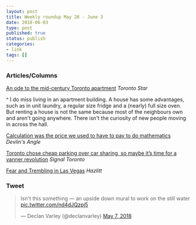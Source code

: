 ```yaml
---
layout: post
title: Weekly roundup May 28 - June 3
date: 2018-06-03
type: post
published: true
status: publish
categories:
- link
tags: []
---
```


### Articles/Columns

[An ode to the mid-century Toronto apartment](https://www.thestar.com/opinion/star-columnists/2018/05/26/an-ode-to-the-mid-century-toronto-apartment.html "An ode to the mid-century Toronto apartment. By Shawn Micallef") *Toronto Star*

^ I do miss living in an apartment building. A house has some advantages, such as in unit laundry, a regular size fridge and a (nearly) full size oven. But renting a house is not the same because most of the neighbours own and aren't going anywhere. There isn't the curiosity of new people moving in across the hall.

[Calculation was the price we used to have to pay to do mathematics](https://devlinsangle.blogspot.com/2018/05/calculation-was-price-we-used-to-have.html "Calculation was the price we used to have to pay to do mathematics. By Keith Devlin") *Devlin's Angle*

[Toronto chose cheap parking over car sharing, so maybe it’s time for a vanner revolution](https://signaltoronto.com/toronto-chose-cheap-parking-over-car-sharing-so-maybe-its-time-for-a-vanner-revolution/ "Toronto chose cheap parking over car sharing, so maybe it’s time for a vanner revolution. By Matt Elliott") *Signal Toronto*

[Fear and Trembling in Las Vegas](https://hazlitt.net/longreads/fear-and-trembling-las-vegas "Fear and Trembling in Las Vegas. By Tara Isabella Burton") *Hazlitt*

### Tweet
<blockquote class="twitter-tweet" data-lang="en"><p lang="en" dir="ltr">Isn&#39;t this something — an upside down mural to work on the still water <a href="https://t.co/nd4dJQzpj5">pic.twitter.com/nd4dJQzpj5</a></p>&mdash; Declan Varley (@declanvarley) <a href="https://twitter.com/declanvarley/status/993612252300312576?ref_src=twsrc%5Etfw">May 7, 2018</a></blockquote> <script async src="https://platform.twitter.com/widgets.js" charset="utf-8"></script> 

